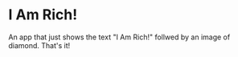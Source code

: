 # I Am Rich!

An app that just shows the text "I Am Rich!" follwed by an image of diamond. That's it!